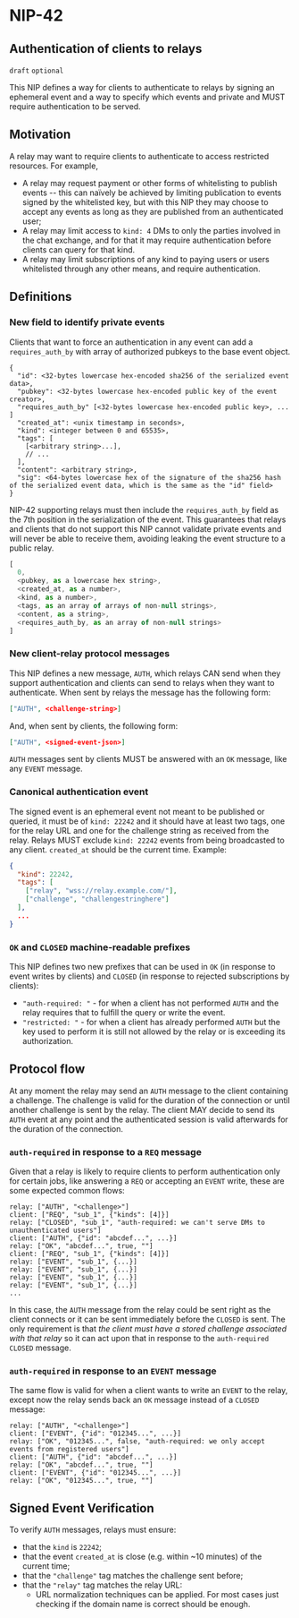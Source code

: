 NIP-42
======

Authentication of clients to relays
-----------------------------------

`draft` `optional`

This NIP defines a way for clients to authenticate to relays by signing an ephemeral event and a way to specify which events and private and MUST require authentication to be served.

## Motivation

A relay may want to require clients to authenticate to access restricted resources. For example,

  - A relay may request payment or other forms of whitelisting to publish events -- this can naïvely be achieved by limiting publication to events signed by the whitelisted key, but with this NIP they may choose to accept any events as long as they are published from an authenticated user;
  - A relay may limit access to `kind: 4` DMs to only the parties involved in the chat exchange, and for that it may require authentication before clients can query for that kind.
  - A relay may limit subscriptions of any kind to paying users or users whitelisted through any other means, and require authentication.

## Definitions

### New field to identify private events

Clients that want to force an authentication in any event can add a `requires_auth_by` with array of authorized pubkeys to the base event object. 

```jsonc
{
  "id": <32-bytes lowercase hex-encoded sha256 of the serialized event data>,
  "pubkey": <32-bytes lowercase hex-encoded public key of the event creator>,
  "requires_auth_by" [<32-bytes lowercase hex-encoded public key>, ... ]
  "created_at": <unix timestamp in seconds>,
  "kind": <integer between 0 and 65535>,
  "tags": [
    [<arbitrary string>...],
    // ...
  ],
  "content": <arbitrary string>,
  "sig": <64-bytes lowercase hex of the signature of the sha256 hash of the serialized event data, which is the same as the "id" field>
}
```

NIP-42 supporting relays must then include the `requires_auth_by` field as the 7th position in the serialization of the event. This guarantees that relays and clients that do not support this NIP cannot validate private events and will never be able to receive them, avoiding leaking the event structure to a public relay. 

```js
[
  0,
  <pubkey, as a lowercase hex string>,
  <created_at, as a number>,
  <kind, as a number>,
  <tags, as an array of arrays of non-null strings>,
  <content, as a string>,
  <requires_auth_by, as an array of non-null strings> 
]
```

### New client-relay protocol messages

This NIP defines a new message, `AUTH`, which relays CAN send when they support authentication and clients can send to relays when they want to authenticate. When sent by relays the message has the following form:

```json
["AUTH", <challenge-string>]
```

And, when sent by clients, the following form:

```json
["AUTH", <signed-event-json>]
```

`AUTH` messages sent by clients MUST be answered with an `OK` message, like any `EVENT` message.

### Canonical authentication event

The signed event is an ephemeral event not meant to be published or queried, it must be of `kind: 22242` and it should have at least two tags, one for the relay URL and one for the challenge string as received from the relay. Relays MUST exclude `kind: 22242` events from being broadcasted to any client. `created_at` should be the current time. Example:

```json
{
  "kind": 22242,
  "tags": [
    ["relay", "wss://relay.example.com/"],
    ["challenge", "challengestringhere"]
  ],
  ...
}
```

### `OK` and `CLOSED` machine-readable prefixes

This NIP defines two new prefixes that can be used in `OK` (in response to event writes by clients) and `CLOSED` (in response to rejected subscriptions by clients):

- `"auth-required: "` - for when a client has not performed `AUTH` and the relay requires that to fulfill the query or write the event.
- `"restricted: "` - for when a client has already performed `AUTH` but the key used to perform it is still not allowed by the relay or is exceeding its authorization.

## Protocol flow

At any moment the relay may send an `AUTH` message to the client containing a challenge. The challenge is valid for the duration of the connection or until another challenge is sent by the relay. The client MAY decide to send its `AUTH` event at any point and the authenticated session is valid afterwards for the duration of the connection.

### `auth-required` in response to a `REQ` message

Given that a relay is likely to require clients to perform authentication only for certain jobs, like answering a `REQ` or accepting an `EVENT` write, these are some expected common flows:

```
relay: ["AUTH", "<challenge>"]
client: ["REQ", "sub_1", {"kinds": [4]}]
relay: ["CLOSED", "sub_1", "auth-required: we can't serve DMs to unauthenticated users"]
client: ["AUTH", {"id": "abcdef...", ...}]
relay: ["OK", "abcdef...", true, ""]
client: ["REQ", "sub_1", {"kinds": [4]}]
relay: ["EVENT", "sub_1", {...}]
relay: ["EVENT", "sub_1", {...}]
relay: ["EVENT", "sub_1", {...}]
relay: ["EVENT", "sub_1", {...}]
...
```

In this case, the `AUTH` message from the relay could be sent right as the client connects or it can be sent immediately before the `CLOSED` is sent. The only requirement is that _the client must have a stored challenge associated with that relay_ so it can act upon that in response to the `auth-required` `CLOSED` message.

### `auth-required` in response to an `EVENT` message

The same flow is valid for when a client wants to write an `EVENT` to the relay, except now the relay sends back an `OK` message instead of a `CLOSED` message:

```
relay: ["AUTH", "<challenge>"]
client: ["EVENT", {"id": "012345...", ...}]
relay: ["OK", "012345...", false, "auth-required: we only accept events from registered users"]
client: ["AUTH", {"id": "abcdef...", ...}]
relay: ["OK", "abcdef...", true, ""]
client: ["EVENT", {"id": "012345...", ...}]
relay: ["OK", "012345...", true, ""]
```

## Signed Event Verification

To verify `AUTH` messages, relays must ensure:

  - that the `kind` is `22242`;
  - that the event `created_at` is close (e.g. within ~10 minutes) of the current time;
  - that the `"challenge"` tag matches the challenge sent before;
  - that the `"relay"` tag matches the relay URL:
    - URL normalization techniques can be applied. For most cases just checking if the domain name is correct should be enough.

